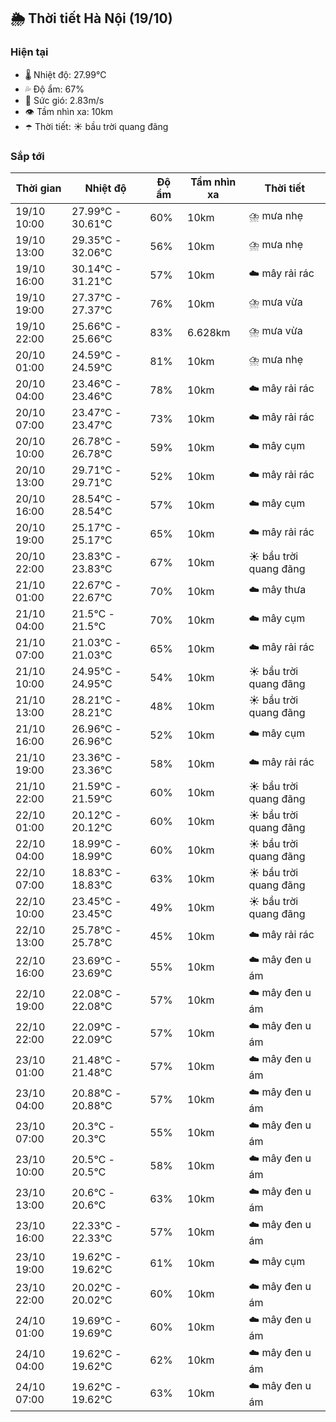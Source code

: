 ## 🌦️ Thời tiết Hà Nội (19/10)

### Hiện tại

- 🌡️ Nhiệt độ: 27.99℃
- 💦 Độ ẩm: 67%
- 💨 Sức gió: 2.83m/s
- 👁️ Tầm nhìn xa: 10km
- ☂️ Thời tiết: ☀️ bầu trời quang đãng

### Sắp tới

| Thời gian | Nhiệt độ | Độ ẩm | Tầm nhìn xa | Thời tiết |
| --- | --- | --- | --- | --- |
| 19/10 10:00 | 27.99℃ - 30.61℃ | 60% | 10km | ⛈️ mưa nhẹ |
| 19/10 13:00 | 29.35℃ - 32.06℃ | 56% | 10km | ⛈️ mưa nhẹ |
| 19/10 16:00 | 30.14℃ - 31.21℃ | 57% | 10km | ☁️ mây rải rác |
| 19/10 19:00 | 27.37℃ - 27.37℃ | 76% | 10km | ⛈️ mưa vừa |
| 19/10 22:00 | 25.66℃ - 25.66℃ | 83% | 6.628km | ⛈️ mưa vừa |
| 20/10 01:00 | 24.59℃ - 24.59℃ | 81% | 10km | ⛈️ mưa nhẹ |
| 20/10 04:00 | 23.46℃ - 23.46℃ | 78% | 10km | ☁️ mây rải rác |
| 20/10 07:00 | 23.47℃ - 23.47℃ | 73% | 10km | ☁️ mây rải rác |
| 20/10 10:00 | 26.78℃ - 26.78℃ | 59% | 10km | ☁️ mây cụm |
| 20/10 13:00 | 29.71℃ - 29.71℃ | 52% | 10km | ☁️ mây rải rác |
| 20/10 16:00 | 28.54℃ - 28.54℃ | 57% | 10km | ☁️ mây cụm |
| 20/10 19:00 | 25.17℃ - 25.17℃ | 65% | 10km | ☁️ mây rải rác |
| 20/10 22:00 | 23.83℃ - 23.83℃ | 67% | 10km | ☀️ bầu trời quang đãng |
| 21/10 01:00 | 22.67℃ - 22.67℃ | 70% | 10km | ☁️ mây thưa |
| 21/10 04:00 | 21.5℃ - 21.5℃ | 70% | 10km | ☁️ mây cụm |
| 21/10 07:00 | 21.03℃ - 21.03℃ | 65% | 10km | ☁️ mây rải rác |
| 21/10 10:00 | 24.95℃ - 24.95℃ | 54% | 10km | ☀️ bầu trời quang đãng |
| 21/10 13:00 | 28.21℃ - 28.21℃ | 48% | 10km | ☀️ bầu trời quang đãng |
| 21/10 16:00 | 26.96℃ - 26.96℃ | 52% | 10km | ☁️ mây cụm |
| 21/10 19:00 | 23.36℃ - 23.36℃ | 58% | 10km | ☁️ mây rải rác |
| 21/10 22:00 | 21.59℃ - 21.59℃ | 60% | 10km | ☀️ bầu trời quang đãng |
| 22/10 01:00 | 20.12℃ - 20.12℃ | 60% | 10km | ☀️ bầu trời quang đãng |
| 22/10 04:00 | 18.99℃ - 18.99℃ | 60% | 10km | ☀️ bầu trời quang đãng |
| 22/10 07:00 | 18.83℃ - 18.83℃ | 63% | 10km | ☀️ bầu trời quang đãng |
| 22/10 10:00 | 23.45℃ - 23.45℃ | 49% | 10km | ☀️ bầu trời quang đãng |
| 22/10 13:00 | 25.78℃ - 25.78℃ | 45% | 10km | ☁️ mây rải rác |
| 22/10 16:00 | 23.69℃ - 23.69℃ | 55% | 10km | ☁️ mây đen u ám |
| 22/10 19:00 | 22.08℃ - 22.08℃ | 57% | 10km | ☁️ mây đen u ám |
| 22/10 22:00 | 22.09℃ - 22.09℃ | 57% | 10km | ☁️ mây đen u ám |
| 23/10 01:00 | 21.48℃ - 21.48℃ | 57% | 10km | ☁️ mây đen u ám |
| 23/10 04:00 | 20.88℃ - 20.88℃ | 57% | 10km | ☁️ mây đen u ám |
| 23/10 07:00 | 20.3℃ - 20.3℃ | 55% | 10km | ☁️ mây đen u ám |
| 23/10 10:00 | 20.5℃ - 20.5℃ | 58% | 10km | ☁️ mây đen u ám |
| 23/10 13:00 | 20.6℃ - 20.6℃ | 63% | 10km | ☁️ mây đen u ám |
| 23/10 16:00 | 22.33℃ - 22.33℃ | 57% | 10km | ☁️ mây đen u ám |
| 23/10 19:00 | 19.62℃ - 19.62℃ | 61% | 10km | ☁️ mây cụm |
| 23/10 22:00 | 20.02℃ - 20.02℃ | 60% | 10km | ☁️ mây đen u ám |
| 24/10 01:00 | 19.69℃ - 19.69℃ | 60% | 10km | ☁️ mây đen u ám |
| 24/10 04:00 | 19.62℃ - 19.62℃ | 62% | 10km | ☁️ mây đen u ám |
| 24/10 07:00 | 19.62℃ - 19.62℃ | 63% | 10km | ☁️ mây đen u ám |
